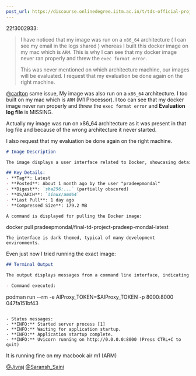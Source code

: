 ```yaml
---
post_url: https://discourse.onlinedegree.iitm.ac.in/t/tds-official-project1-discrepencies/171141/12
---
```

 22f3002933:

> I have noticed that my image was run on a `x86_64` architecture ( I can see my email in the logs shared ) whereas I built this docker image on my mac which is `ARM`. This is why I can see that my docker image never ran properly and threw the `exec format error`.
>
> This was never mentioned on which architecture machine, our images will be evaluated. I request that my evaluation be done again on the right machine.

[@carlton](/u/carlton) same issue, My image was also run on a `x86_64` architecture. I too built on my mac which is `ARM` (M1 Processor). I too can see that my docker image never ran properly and threw the `exec format error` and **Evaluation log file** is MISSING.

Actually my image was run on x86\_64 architecture as it was present in that log file and because of the wrong architecture it never started.

I also request that my evaluation be done again on the right machine.

```markdown
# Image Description

The image displays a user interface related to Docker, showcasing details about a specific Docker image. 

## Key Details:
- **Tag**: Latest
- **Posted**: About 1 month ago by the user "pradeepmondal"
- **Digest**: `sha256:...` (partially obscured)
- **OS/ARCH**: `linux/amd64`
- **Last Pull**: 1 day ago
- **Compressed Size**: 179.2 MB

A command is displayed for pulling the Docker image:
```
docker pull pradeepmondal/final-td-project-pradeep-mondal-latest
```
The interface is dark themed, typical of many development environments.
```

Even just now I tried running the exact image:  

```markdown
## Terminal Output

The output displays messages from a command line interface, indicating the status of a server process. The commands and messages include:

- Command executed:
  ```
  podman run --rm -e AIProxy_TOKEN=$AIProxy_TOKEN -p 8000:8000 047fa151bf43
  ```

- Status messages:
  - **INFO:** Started server process [1]
  - **INFO:** Waiting for application startup.
  - **INFO:** Application startup complete.
  - **INFO:** Uvicorn running on http://0.0.0.0:8000 (Press CTRL+C to quit)
```

It is running fine on my macbook air m1 (ARM)

[@Jivraj](/u/jivraj) [@Saransh\_Saini](/u/saransh_saini)